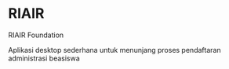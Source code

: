 # RIAIR

RIAIR Foundation

Aplikasi desktop sederhana untuk menunjang proses pendaftaran administrasi beasiswa
